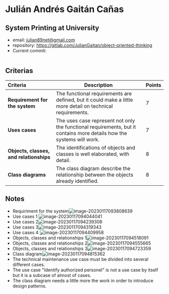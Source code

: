 # Julián Andrés Gaitán Cañas

## System Printing at University

* email: julian89net@gmail.com
* repository: https://gitlab.com/JulianGaitan/object-oriented-thinking
* Current commit:
```shell
```

## Criterias
| Criteria                                | Description                                                  | Points |
| :-------------------------------------- | ------------------------------------------------------------ | ------ |
| **Requirement for the system**          | The functional requirements are defined, but it could make a little more detail on technical requirements. | 7      |
| **Uses cases**                          | The uses case represent not only the functional requirements, but it contains more details how the systems will work. | 7      |
| **Objects, classes, and relationships** | The identifications of objects and classes is well elaborated, with detail. | 8      |
| **Class diagrams**                      | The class diagram describe the relationship between the objects already identified. | 8      |

## Notes

* Requiriment for the system![image-20230117093808639](/home/juancardona/Workbench/professional-java-se-development-2022-2023/images/image-20230117093808639.png)
* Use cases 1 ![image-20230117094044041](/home/juancardona/Workbench/professional-java-se-development-2022-2023/images/image-20230117094044041.png)
* Use cases 2![image-20230117094239308](/home/juancardona/Workbench/professional-java-se-development-2022-2023/images/image-20230117094239308.png)
* Use cases 3![image-20230117094319343](/home/juancardona/Workbench/professional-java-se-development-2022-2023/images/image-20230117094319343.png)
* Use cases 4 ![image-20230117094409958](/home/juancardona/Workbench/professional-java-se-development-2022-2023/images/image-20230117094409958.png)
* Objects, classes and relationships 1![image-20230117094518091](/home/juancardona/Workbench/professional-java-se-development-2022-2023/images/image-20230117094518091.png)
* Objects, classes and relationships 2![image-20230117094555665](/home/juancardona/Workbench/professional-java-se-development-2022-2023/images/image-20230117094555665.png)
* Objects, classes and relationships 3![image-20230117094723359](/home/juancardona/Workbench/professional-java-se-development-2022-2023/images/image-20230117094723359.png)
* Class diagram![image-20230117094815362](/home/juancardona/Workbench/professional-java-se-development-2022-2023/images/image-20230117094815362.png)
* The technical maintenance use case must be divided into several different cases.
* The use case "Identify authorized personel" is not a use case by itself but it is a subcase of almost of cases. 
* The class diagram needs a little more the work in order to introduce design patterns.
